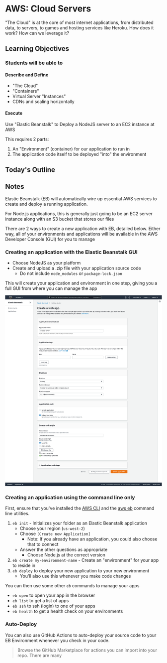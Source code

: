 # AWS: Cloud Servers

"The Cloud" is at the core of most internet applications, from distributed data, to servers, to games and hosting services like Heroku. How does it work? How can we leverage it?

## Learning Objectives

### Students will be able to

#### Describe and Define

- "The Cloud"
- "Containers"
- Virtual Server "Instances"
- CDNs and scaling horizontally

#### Execute

Use "Elastic Beanstalk" to Deploy a NodeJS server to an EC2 instance at AWS

This requires 2 parts:

1. An "Environment" (container) for our application to run in
1. The application code itself to be deployed "into" the environment

## Today's Outline

<!-- To Be Completed By Instructor -->

## Notes

Elastic Beanstalk (EB) will automatically wire up essential AWS services to create and deploy a running application.

For Node.js applications, this is generally just going to be an EC2 server instance along with an S3 bucket that stores our files

There are 2 ways to create a new application with EB, detailed below. Either way, all of your environments and applications will be available in the AWS Developer Console (GUI) for you to manage

### Creating an application with the Elastic Beanstalk GUI

- Choose NodeJS as your platform
- Create and upload a .zip file with your application source code
  - Do not include `node_modules` or `package-lock.json`

This will create your application and environment in one step, giving you a full GUI from where you can manage the app

![GUI](./assets/eb-gui.png)

### Creating an application using the command line only

First, ensure that you've installed the [AWS CLI](https://docs.aws.amazon.com/cli/latest/userguide/cli-chap-install.html) and the [aws eb](https://docs.aws.amazon.com/elasticbeanstalk/latest/dg/eb-cli3-install.html) command line utilities.

1. `eb init` - Initializes your folder as an Elastic Beanstalk application
   - Choose your region (`us-west-2`)
   - Choose `[Create new Application]`
     - Note: If you already have an application, you could also choose that to connect
   - Answer the other questions as appropriate
     - Choose Node.js at the correct version
1. `eb create my-environment-name` - Create an "environment" for your app to reside in
1. `eb deploy` to deploy your new application to your new environment
   - You'll also use this whenever you make code changes

You can then use some other `eb` commands to manage your apps

- `eb open` to open your app in the browser
- `eb list` to get a list of apps
- `eb ssh` to ssh (login) to one of your apps
- `eb health` to get a health check on  your environments

### Auto-Deploy

You can also use GitHub Actions to auto-deploy your source code to your EB Environment whenever you check in your code.

> Browse the GitHub Marketplace for actions you can import into your repo. There are many
